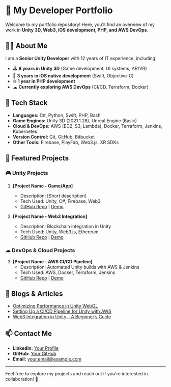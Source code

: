 # 🚀 My Developer Portfolio

Welcome to my portfolio repository! Here, you’ll find an overview of my work in **Unity 3D, Web3, iOS development, PHP, and AWS DevOps**. 

## 👨‍💻 About Me
I am a **Senior Unity Developer** with 12 years of IT experience, including:
- 🕹 **8 years in Unity 3D** (Game development, UI systems, AR/VR)
- 📱 **3 years in iOS native development** (Swift, Objective-C)
- 🌐 **1 year in PHP development**
- ☁ **Currently exploring AWS DevOps** (CI/CD, Terraform, Docker)

## 🔧 Tech Stack
- **Languages:** C#, Python, Swift, PHP, Bash
- **Game Engines:** Unity 3D (2021.1.28), Unreal Engine (Basic)
- **Cloud & DevOps:** AWS (EC2, S3, Lambda), Docker, Terraform, Jenkins, Kubernetes
- **Version Control:** Git, GitHub, Bitbucket
- **Other Tools:** Firebase, PlayFab, Web3.js, XR SDKs

## 📂 Featured Projects

### 🎮 Unity Projects
1. **[Project Name - Game/App]**  
   - Description: [Short description]
   - Tech Used: Unity, C#, Firebase, Web3
   - [GitHub Repo](#) | [Demo](#)

2. **[Project Name - Web3 Integration]**  
   - Description: Blockchain integration in Unity
   - Tech Used: Unity, Web3.js, Ethereum
   - [GitHub Repo](#) | [Demo](#)

### ☁ DevOps & Cloud Projects
3. **[Project Name - AWS CI/CD Pipeline]**  
   - Description: Automated Unity builds with AWS & Jenkins
   - Tech Used: AWS, Docker, Terraform, Jenkins
   - [GitHub Repo](#) | [Demo](#)

## 📝 Blogs & Articles
- [Optimizing Performance in Unity WebGL](#)
- [Setting Up a CI/CD Pipeline for Unity with AWS](#)
- [Web3 Integration in Unity – A Beginner’s Guide](#)

## 📫 Contact Me
- **LinkedIn:** [Your Profile](#)
- **GitHub:** [Your GitHub](#)
- **Email:** your.email@example.com

---
Feel free to explore my projects and reach out if you're interested in collaboration! 🚀
